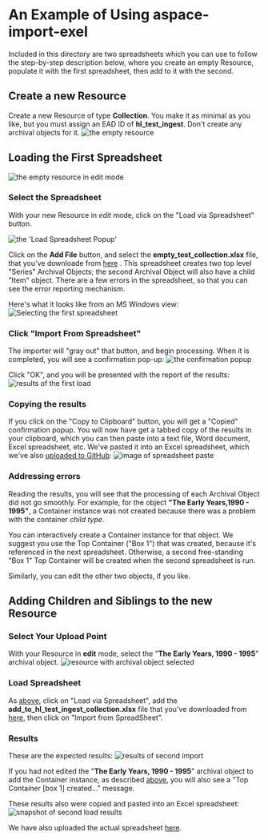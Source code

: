 # An Example of Using aspace-import-exel

Included in this directory are two spreadsheets which you can use to follow the step-by-step description below, where you create an empty Resource, populate it with the first spreadsheet, then add to it with the second.

## Create a new Resource

Create a new Resource of type **Collection**. You make it as minimal as you like, but you must assign an EAD ID of **hl_test_ingest**.  Don't create any archival objects for it.
<img alt="the empty resource" src="images/empty_collection_view.png"/>

## Loading the First Spreadsheet

<img alt="the empty resource in edit mode" src="images/empty_collection_edit.png"/>


### <a name="first">Select the Spreadsheet</a>

With your new Resource in *edit* mode, click on the "Load via Spreadsheet" button.

<img alt="the 'Load Spreadsheet Popup'" src="images/load_popup.png"/>


Click on the **Add File** button, and select the **empty_test_collection.xlsx** file, that you've downloade from <a href="empty_test_collection.xlsx">here</a> . This spreadsheet creates two top level "Series" Archival Objects; the second Archival Object will also have a child "Item" object.  There are a few errors in the spreadsheet, so that you can see the error reporting mechanism.

Here's what it looks like from an MS Windows view:
<img alt="Selecting the first spreadsheet" src="images/empty_test_file_selection.png"/>

### Click "Import From Spreadsheet"

The importer will "gray out" that button, and begin processing.  When it is completed, you will see a confirmation pop-up:
<img alt="the confirmation popup" src="images/empty_collection_finished_popup.png"/>

Click "OK", and you will be presented with the report of the results:
<img alt="results of the first load" src="images/empty_collection_results.png"/>

### Copying the results

If you click on the "Copy to Clipboard" button, you will get a "Copied" confirmation popup.  You will now have
 get a tabbed copy of the results in your clipboard, which you can then paste into a text file, Word document, Excel spreadsheet, etc.  We've pasted it into an Excel spreadsheet, which we've also <a href="results/first_ss_report.xlsx">uploaded to GitHub</a>:
<img alt="image of spreadsheet paste" src="images/first_ss_report.png"/>

### <a name="ad_error">Addressing errors</a>

Reading the results, you will see that the processing of each Archival Object did not go smoothly.  For example, for the object **"The Early Years,1990 - 1995"**, a Container instance was not created because there was a problem with the container *child type*. 

You can interactively create a Container instance for that object.  We suggest you use the Top Container ("Box 1") that was created, because it's referenced in the next spreadsheet.  Otherwise, a second free-standing "Box 1" Top Container will be created when the second spreadsheet is run.

Similarly, you can edit the other two objects, if you like.


## Adding Children and Siblings to the new Resource

### Select Your Upload Point

With your Resource in **edit** mode, select the "**The Early Years, 1990 - 1995**" archival object.
<img alt="resource with archival object selected" src="images/select_archival_object.png"/>

### Load Spreadsheet

As <a href="#first">above</a>, click on "Load via Spreadsheet", add the **add_to_hl_test_ingest_collection.xlsx** file that you've downloaded from <a href="add_to_hl_test_ingest_collection.xlsx">here</a>, then click on "Import from SpreadSheet".

### Results

These are the expected results: <img alt="results of second import" src="images/add_ss_load_report.png"/>

If you had not edited the "**The Early Years, 1990 - 1995**" archival object to add the Container instance, as described <a href="#ad_errors">above</a>, you will also see a "Top Container [box 1] created..." message.

These results also were copied and pasted into an Excel spreadsheet:
<img alt="snapshot of second load results" src="images/add_load_report_in_xls.png" />

We have also uploaded the actual spreadsheet <a href="results/add_ss_load_report.xlsx">here</a>.




